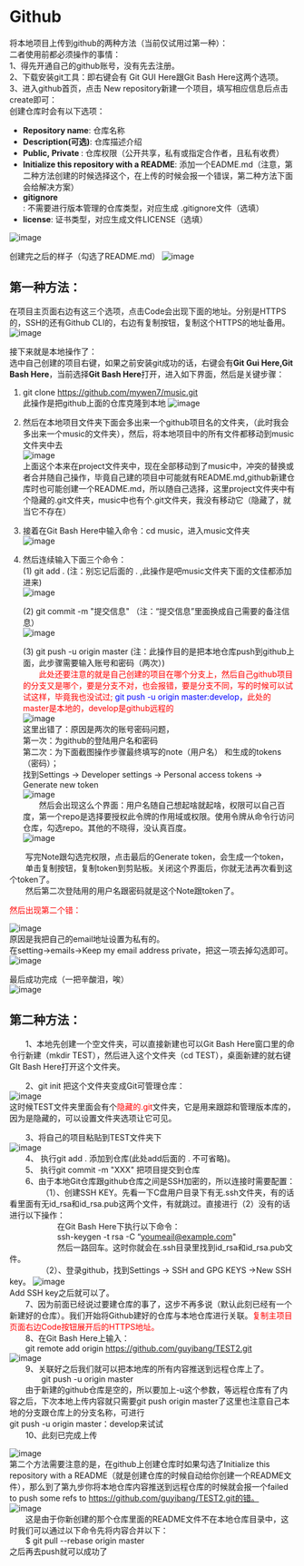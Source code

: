 # Github
将本地项目上传到github的两种方法（当前仅试用过第一种）：  
二者使用前都必须操作的事情：  
1、得先开通自己的github账号，没有先去注册。  
2、下载安装git工具：即右键会有 Git GUI Here跟Git Bash Here这两个选项。  
3、进入github首页，点击 New repository新建一个项目，填写相应信息后点击create即可：  
创建仓库时会有以下选项：  
+ <b>Repository name</b>: 仓库名称
+ <b>Description(可选)</b>: 仓库描述介绍
+ <b>Public, Private </b>: 仓库权限（公开共享，私有或指定合作者，且私有收费）
+ <b>Initialize this repository with a README</b>: 添加一个EADME.md（注意，第二种方法创建的时候选择这个，在上传的时候会报一个错误，第二种方法下面会给解决方案）
+ <b>gitignore</b>: 不需要进行版本管理的仓库类型，对应生成 .gitignore文件（选填）
+ <b>license</b>: 证书类型，对应生成文件LICENSE（选填）  

![image](./assets/github-1.png)  

创建完之后的样子（勾选了README.md） 
![image](./assets/github-2.png)  

## 第一种方法：
在项目主页面右边有这三个选项，点击Code会出现下面的地址。分别是HTTPS的，SSH的还有Github CLI的，右边有复制按钮，复制这个HTTPS的地址备用。  
![image](./assets/github-3.png)   

接下来就是本地操作了：  
选中自己创建的项目右键，如果之前安装git成功的话，右键会有<b>Git Gui Here,Git Bash Here</b>，当前选择<b>Git Bash Here</b>打开，进入如下界面，然后是关键步骤：  

1. git clone https://github.com/mywen7/music.git      
此操作是把github上面的仓库克隆到本地
![image](./assets/github-4.png)   
2. 然后在本地项目文件夹下面会多出来一个github项目名的文件夹，（此时我会多出来一个music的文件夹），然后，将本地项目中的所有文件都移动到music文件夹中去  
![image](./assets/github-5.png)   
上面这个本来在project文件夹中，现在全部移动到了music中，冲突的替换或者合并随自己操作，毕竟自己建的项目中可能就有README.md,github新建仓库时也可能创建一个README.md，所以随自己选择，这里project文件夹中有个隐藏的.git文件夹，music中也有个.git文件夹，我没有移动它（隐藏了，就当它不存在）  
3. 接着在Git Bash Here中输入命令：cd music，进入music文件夹  
![image](./assets/github-6.png)   
4. 然后连续输入下面三个命令：  
    (1) git add .          (注：别忘记后面的 . ,此操作是吧music文件夹下面的文佳都添加进来)  
    ![image](./assets/github-7.png)   

    (2) git commit -m "提交信息"  （注：“提交信息”里面换成自己需要的备注信息）  
    ![image](./assets/github-8.png)   
    
    (3) git push -u origin master   (注：此操作目的是把本地仓库push到github上面，此步骤需要输入账号和密码（两次）)  
    <font color="red">&emsp;&emsp;此处还要注意的就是自己创建的项目在哪个分支上，然后自己github项目的分支又是哪个，要是分支不对，也会报错，要是分支不同，写的时候可以试试这样，毕竟我也没试过;<font color="blue"> git push -u origin master:develop，</font>此处的master是本地的，develop是github远程的</font>  
    ![image](./assets/github-9.png)   
    这里出错了：原因是两次的账号密码问题，  
    第一次：为github的登陆用户名和密码  
    第二次：为下面截图操作步骤最终填写的note（用户名） 和生成的tokens（密码）；  
    找到Settings -> Developer settings -> Personal access tokens -> Generate new token  
    ![image](./assets/github-10.png)   
    &emsp;&emsp;然后会出现这么个界面：用户名随自己想起啥就起啥，权限可以自己百度，第一个repo是选择要授权此令牌的作用域或权限。使用令牌从命令行访问仓库，勾选repo。其他的不晓得，没认真百度。  
    ![image](./assets/github-11.png)   

&emsp;&emsp;写完Note跟勾选完权限，点击最后的Generate token，会生成一个token，  
&emsp;&emsp;单击复制按钮，复制token到剪贴板。关闭这个界面后，你就无法再次看到这个token了。  
&emsp;&emsp;然后第二次登陆用的用户名跟密码就是这个Note跟token了。

<font color="red">然后出现第二个错：</font>  

![image](./assets/github-12.png)   
原因是我把自己的email地址设置为私有的。  
在setting->emails->Keep my email address private，把这一项去掉勾选即可。  
![image](./assets/github-13.png)    

最后成功完成（一把辛酸泪，唉）  
![image](./assets/github-14.png)    

## 第二种方法：
&emsp;&emsp;1、本地先创建一个空文件夹，可以直接新建也可以Git Bash Here窗口里的命令行新建（mkdir  TEST），然后进入这个文件夹（cd  TEST），桌面新建的就右键GIt Bash Here打开这个文件夹。  

&emsp;&emsp;2、git init 把这个文件夹变成Git可管理仓库：  
![image](./assets/github-15.png)    
这时候TEST文件夹里面会有个<font color="red">隐藏的.git</font>文件夹，它是用来跟踪和管理版本库的，因为是隐藏的，可以设置文件夹选项让它可见。  

&emsp;&emsp;3、将自己的项目粘贴到TEST文件夹下  
![image](./assets/github-16.png)    
&emsp;&emsp;4、 执行git add . 添加到仓库(此处add后面的 . 不可省略)。  
&emsp;&emsp;5、 执行git commit -m "XXX" 把项目提交到仓库  
&emsp;&emsp;6、由于本地Git仓库跟github仓库之间是SSH加密的，所以连接时需要配置：  
&emsp;&emsp;&emsp;&emsp;（1）、创建SSH KEY。先看一下C盘用户目录下有无.ssh文件夹，有的话看里面有无id_rsa和id_rsa.pub这两个文件，有就跳过。直接进行（2）没有的话进行以下操作：  
&emsp;&emsp;&emsp;&emsp;&emsp;&emsp;在Git Bash Here下执行以下命令：  
&emsp;&emsp;&emsp;&emsp;&emsp;&emsp;ssh-keygen -t rsa -C “youmeail@example.com"  
&emsp;&emsp;&emsp;&emsp;&emsp;&emsp;然后一路回车。这时你就会在.ssh目录里找到id_rsa和id_rsa.pub文件。  
&emsp;&emsp;&emsp;&emsp;（2）、登录github，找到Settings -> SSH and GPG KEYS ->New SSH key。
![image](./assets/github-17.png)    
Add SSH key之后就可以了。  
&emsp;&emsp;7、因为前面已经说过要建仓库的事了，这步不再多说（默认此刻已经有一个新建好的仓库）。我们开始将Github建好的仓库与本地仓库进行关联。<font color="red">复制主项目页面右边Code按钮展开后的HTTPS地址。</font>  
&emsp;&emsp;8、在Git Bash Here上输入：  
&emsp;&emsp;git remote add origin https://github.com/guyibang/TEST2.git   
![image](./assets/github-18.png)    
&emsp;&emsp;9、关联好之后我们就可以把本地库的所有内容推送到远程仓库上了。  
&emsp;&emsp;&emsp;&emsp;git push -u origin master   
&emsp;&emsp;由于新建的github仓库是空的，所以要加上-u这个参数，等远程仓库有了内容之后，下次本地上传内容就只需要git push origin master了这里也注意自己本地的分支跟仓库上的分支名称，可进行  
git push -u origin master：develop来试试  
&emsp;&emsp;10、此刻已完成上传  

![image](./assets/github-19.png)    
第二个方法需要注意的是，在github上创建仓库时如果勾选了Initialize this repository with a README（就是创建仓库的时候自动给你创建一个README文件），那么到了第九步你将本地仓库内容推送到远程仓库的时候就会报一个failed to push some refs to https://github.com/guyibang/TEST2.git的错。   
![image](./assets/github-20.png)    
&emsp;&emsp;这是由于你新创建的那个仓库里面的README文件不在本地仓库目录中，这时我们可以通过以下命令先将内容合并以下：  
&emsp;&emsp;$ git pull --rebase origin master  
之后再去push就可以成功了